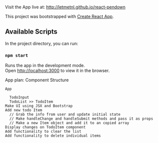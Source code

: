 Visit the App live at: http://letmetnl.github.io/react-pendown

This project was bootstrapped with [Create React App](https://github.com/facebook/create-react-app).

## Available Scripts

In the project directory, you can run:

### `npm start`

Runs the app in the development mode.<br />
Open [http://localhost:3000](http://localhost:3000) to view it in the browser.

App plan:
Component Structure

    App

      TodoInput
      TodoList >> TodoItem
    Make UI using JSX and Bootstrap
    Add new todo Item
      // Grab the info from user and update initial state
      // Make handleChange and handleSubmit methods and pass it as props
      // Make a new Item object and add it to an copied array
    Display changes on TodoItem component
    Add functionality to clear the list
    Add functionality to delete individual items
